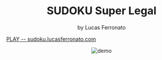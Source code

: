<br />
<p align="center">
  <div>
    <h1 align="center">SUDOKU Super Legal</h1>
    <p align="center">by Lucas Ferronato</p>
  </div>

 [PLAY -- sudoku.lucasferronato.com](https://sudoku.lucasferronato.com)

  <p align="center">
    <img align="center" src="assets/img/Sudoku-demo.gif" alt="demo">
  </p>
</p>

